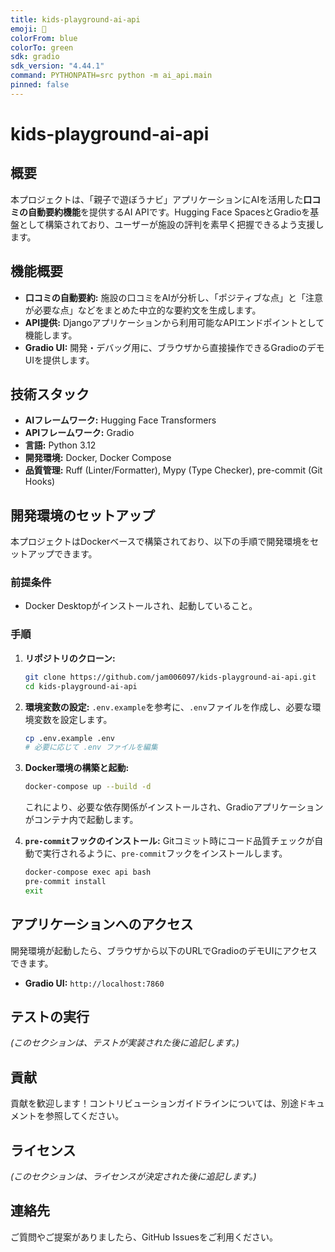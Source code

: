 ```yaml
---
title: kids-playground-ai-api
emoji: 🤖
colorFrom: blue
colorTo: green
sdk: gradio
sdk_version: "4.44.1"
command: PYTHONPATH=src python -m ai_api.main
pinned: false
---
```


# kids-playground-ai-api

## 概要

本プロジェクトは、「親子で遊ぼうナビ」アプリケーションにAIを活用した**口コミの自動要約機能**を提供するAI APIです。Hugging Face SpacesとGradioを基盤として構築されており、ユーザーが施設の評判を素早く把握できるよう支援します。

## 機能概要

*   **口コミの自動要約:** 施設の口コミをAIが分析し、「ポジティブな点」と「注意が必要な点」などをまとめた中立的な要約文を生成します。
*   **API提供:** Djangoアプリケーションから利用可能なAPIエンドポイントとして機能します。
*   **Gradio UI:** 開発・デバッグ用に、ブラウザから直接操作できるGradioのデモUIを提供します。

## 技術スタック

*   **AIフレームワーク:** Hugging Face Transformers
*   **APIフレームワーク:** Gradio
*   **言語:** Python 3.12
*   **開発環境:** Docker, Docker Compose
*   **品質管理:** Ruff (Linter/Formatter), Mypy (Type Checker), pre-commit (Git Hooks)

## 開発環境のセットアップ

本プロジェクトはDockerベースで構築されており、以下の手順で開発環境をセットアップできます。

### 前提条件

*   Docker Desktopがインストールされ、起動していること。

### 手順

1.  **リポジトリのクローン:**
    ```bash
    git clone https://github.com/jam006097/kids-playground-ai-api.git
    cd kids-playground-ai-api
    ```

2.  **環境変数の設定:**
    `.env.example`を参考に、`.env`ファイルを作成し、必要な環境変数を設定します。
    ```bash
    cp .env.example .env
    # 必要に応じて .env ファイルを編集
    ```

3.  **Docker環境の構築と起動:**
    ```bash
    docker-compose up --build -d
    ```
    これにより、必要な依存関係がインストールされ、Gradioアプリケーションがコンテナ内で起動します。

4.  **`pre-commit`フックのインストール:**
    Gitコミット時にコード品質チェックが自動で実行されるように、`pre-commit`フックをインストールします。
    ```bash
    docker-compose exec api bash
    pre-commit install
    exit
    ```

## アプリケーションへのアクセス

開発環境が起動したら、ブラウザから以下のURLでGradioのデモUIにアクセスできます。

*   **Gradio UI:** `http://localhost:7860`

## テストの実行

*(このセクションは、テストが実装された後に追記します。)*

## 貢献

貢献を歓迎します！コントリビューションガイドラインについては、別途ドキュメントを参照してください。

## ライセンス

*(このセクションは、ライセンスが決定された後に追記します。)*

## 連絡先

ご質問やご提案がありましたら、GitHub Issuesをご利用ください。